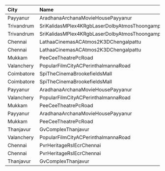 | City       | Name                                                     |  Time | Type          | Price | Capacity | Booked |
| :--------- | :------------------------------------------------------- | ----: | :------------ | ----: | -------: | -----: |
| Payyanur   | AradhanaArchanaMovieHousePayyanur                        | 10:30 | FirstClass    |  100₹ |      230 |    115 |
| Trivandrum | SriKalidasMPlex4KRgbLaserDolbyAtmosThoongamparaKattakada | 11:00 | DiamondSofa   |  200₹ |        4 |      2 |
| Trivandrum | SriKalidasMPlex4KRgbLaserDolbyAtmosThoongamparaKattakada | 11:00 | Gold          |  150₹ |      170 |     84 |
| Chennai    | LathaaCinemasACAtmos2K3DChengalpattu                     | 11:15 | Boxa          |  150₹ |       45 |     45 |
| Chennai    | LathaaCinemasACAtmos2K3DChengalpattu                     | 11:15 | First         |  120₹ |      381 |     81 |
| Mukkam     | PeeCeeTheatrePcRoad                                      | 11:30 | FirstClass    |  110₹ |       70 |      8 |
| Valanchery | PopularFilmCityACPerinthalmannaRoad                      | 11:30 | DiamondCircle |  110₹ |      143 |     72 |
| Coimbatore | SpiTheCinemaBrookefieldsMall                             | 12:55 | Elite         |  191₹ |      165 |     78 |
| Coimbatore | SpiTheCinemaBrookefieldsMall                             | 12:55 | Budget        |   60₹ |       19 |     19 |
| Payyanur   | AradhanaArchanaMovieHousePayyanur                        | 13:30 | FirstClass    |  100₹ |      230 |    115 |
| Valanchery | PopularFilmCityACPerinthalmannaRoad                      | 14:30 | DiamondCircle |  110₹ |      143 |     72 |
| Mukkam     | PeeCeeTheatrePcRoad                                      | 14:45 | FirstClass    |  110₹ |       70 |      8 |
| Payyanur   | AradhanaArchanaMovieHousePayyanur                        | 16:30 | FirstClass    |  100₹ |      230 |    115 |
| Mukkam     | PeeCeeTheatrePcRoad                                      | 18:00 | FirstClass    |  110₹ |       70 |      8 |
| Thanjavur  | GvComplexThanjavur                                       | 18:15 | I             |  120₹ |      110 |     15 |
| Valanchery | PopularFilmCityACPerinthalmannaRoad                      | 18:30 | DiamondCircle |  110₹ |      143 |     72 |
| Chennai    | PvrHeritageRslEcrChennai                                 | 19:30 | Classic       |   60₹ |       11 |     11 |
| Chennai    | PvrHeritageRslEcrChennai                                 | 19:30 | Prime         |  191₹ |       99 |     15 |
| Thanjavur  | GvComplexThanjavur                                       | 22:00 | I             |  120₹ |      110 |     15 |